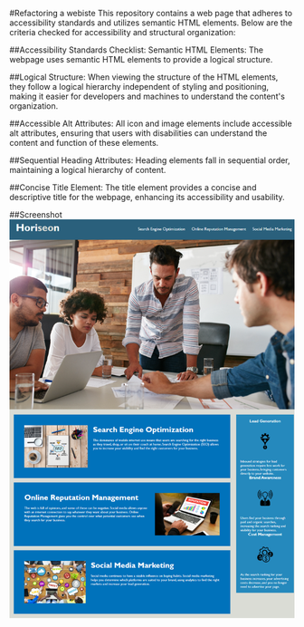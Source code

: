 #Refactoring a webiste
This repository contains a web page that adheres to accessibility standards and utilizes semantic HTML elements. Below are the criteria checked for accessibility and structural organization:

##Accessibility Standards Checklist:
Semantic HTML Elements:
The webpage uses semantic HTML elements to provide a logical structure.

##Logical Structure:
When viewing the structure of the HTML elements, they follow a logical hierarchy independent of styling and positioning, making it easier for developers and machines to understand the content's organization.

##Accessible Alt Attributes:
All icon and image elements include accessible alt attributes, ensuring that users with disabilities can understand the content and function of these elements.

##Sequential Heading Attributes:
Heading elements fall in sequential order, maintaining a logical hierarchy of content.

##Concise Title Element:
The title element provides a concise and descriptive title for the webpage, enhancing its accessibility and usability.

##Screenshot
![alt text](_C__Users_rinji_bootcamp_challenges_Week-1-Code-Refactor-Challenge_index.html.png)
